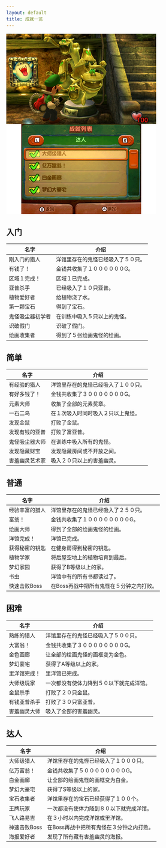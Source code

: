 ```yaml
---
layout: default
title: 成就一览
---
```

![路易吉在确认成就](images/achievements.png)

## 入门

| 名字 | 介绍 |
| --- | --- |
| 刚入门的猎人 | 洋馆里存在的鬼怪已经吸入了５０只。 |
| 有钱了！ | 金钱共收集了１００００００G。 |
| 区域１完成！ | 区域１已完成。 |
| 亚普杀手 | 已经吸入了１０只亚普。 |
| 植物爱好者 | 给植物浇了水。 |
| 第一颗宝石 | 得到了宝石。 |
| 鬼怪吸尘器初学者 | 在训练中吸入５只以上的鬼怪。 |
| 识破假门 | 识破了假门。 |
| 绘画收集者 | 得到了５张绘画鬼怪的绘画。 |

## 简单

| 名字 | 介绍 |
| --- | --- |
| 有经验的猎人 | 洋馆里存在的鬼怪已经吸入了１００只。 |
| 有好多钱了！ | 金钱共收集了３０００００００G。 |
| 元素大师 | 收集了全部的元素奖章。 |
| 一石二鸟 | 在１次吸入时同时吸入２只以上鬼怪。 |
| 发现金鼠 | 打败了金鼠。 |
| 发现有钱的亚普 | 打败了富亚普。 |
| 鬼怪吸尘器大师 | 在训练中吸入所有的鬼怪。 |
| 发现隐藏财宝 | 发现隐藏房间或不开放之间。 |
| 害羞幽灵艺术家 | 吸入２０只以上的害羞幽灵。 |

## 普通

| 名字 | 介绍 |
| --- | --- |
| 经验丰富的猎人 | 洋馆里存在的鬼怪已经吸入了２５０只。 |
| 富翁！ | 金钱共收集了１００００００００G。 |
| 绘画大师 | 得到了全部的绘画鬼怪的绘画。 |
| 洋馆完成！ | 洋馆已完成。 |
| 获得秘密的钥匙 | 在健身房得到秘密的钥匙。 |
| 植物学家 | 将后屋空地上的植物培育到最后。 |
| 梦幻家园 | 获得了B等级以上的家。 |
| 书虫 | 洋馆中有的所有书都读过了。 |
| 快速击败Boss | 在Boss再战中把所有鬼怪在５分钟之内打败。 |

## 困难

| 名字 | 介绍 |
| --- | --- |
| 熟练的猎人 | 洋馆里存在的鬼怪已经吸入了５００只。 |
| 大富翁！ | 金钱共收集了３００００００００G。 |
| 金色画廊 | 让全部的绘画鬼怪的画框变为金色。 |
| 梦幻豪宅 | 获得了A等级以上的家。 |
| 里洋馆完成！ | 里洋馆已完成。 |
| 大师级玩家 | 一次都没有使体力降到５０以下就完成洋馆。 |
| 金鼠杀手 | 打败了２０只金鼠。 |
| 有钱亚普杀手 | 打败了３０只富亚普。 |
| 害羞幽灵大师 | 吸入了全部的害羞幽灵。 |

## 达人

| 名字 | 介绍 |
| --- | --- |
| 大师级猎人 | 洋馆里存在的鬼怪已经吸入了１０００只。 |
| 亿万富翁！ | 金钱共收集了５００００００００G。 |
| 白金画廊 | 让全部的绘画鬼怪的画框变为白金。 |
| 梦幻大豪宅 | 获得了S等级以上的家。 |
| 宝石收集者 | 洋馆里存在的宝石已经获得了１００个。 |
| 王牌玩家 | 一次都没有使体力降到８０以下就完成洋馆。 |
| 飞人路易吉 | 在３小时以内完成洋馆或里洋馆。 |
| 神速击败Boss | 在Boss再战中把所有鬼怪在３分钟之内打败。 |
| 海报爱好者 | 发现了所有藏有害羞幽灵的海报。 |

